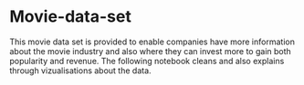 # Movie-data-set

This movie data set is provided to enable companies have more information about the movie industry and also where they can invest more to gain both popularity and revenue.
The following notebook cleans and also explains through vizualisations about the data.
